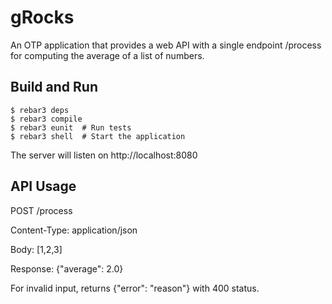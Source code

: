 gRocks
=====

An OTP application that provides a web API with a single endpoint /process for computing the average of a list of numbers.

Build and Run
-----

    $ rebar3 deps
    $ rebar3 compile
    $ rebar3 eunit  # Run tests
    $ rebar3 shell  # Start the application

The server will listen on http://localhost:8080

API Usage
---------

POST /process

Content-Type: application/json

Body: [1,2,3]

Response: {"average": 2.0}

For invalid input, returns {"error": "reason"} with 400 status.
